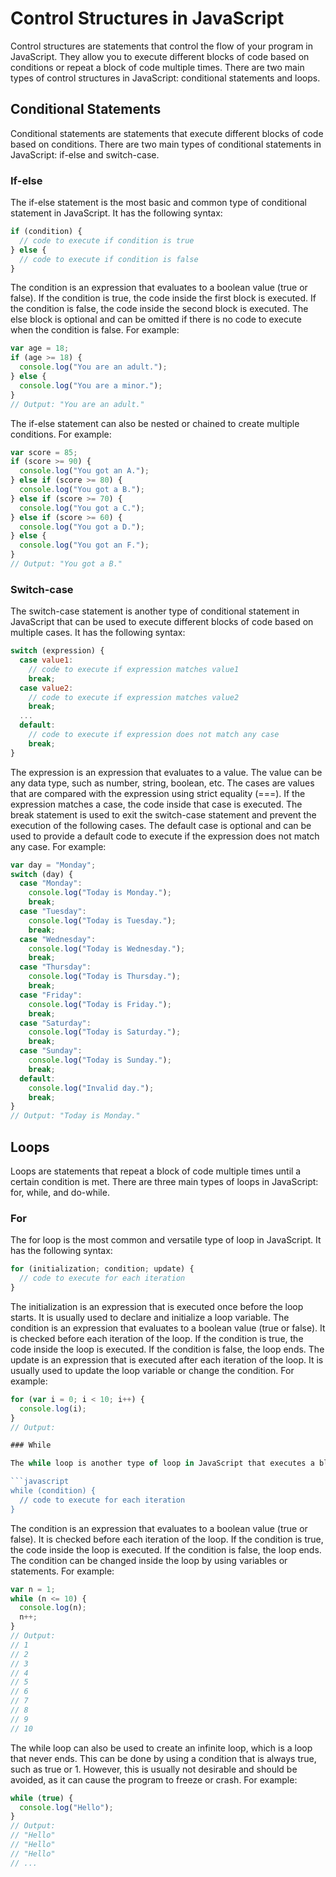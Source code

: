 # Control Structures in JavaScript

Control structures are statements that control the flow of your program in JavaScript. They allow you to execute different blocks of code based on conditions or repeat a block of code multiple times. There are two main types of control structures in JavaScript: conditional statements and loops.

## Conditional Statements

Conditional statements are statements that execute different blocks of code based on conditions. There are two main types of conditional statements in JavaScript: if-else and switch-case.

### If-else

The if-else statement is the most basic and common type of conditional statement in JavaScript. It has the following syntax:

```javascript
if (condition) {
  // code to execute if condition is true
} else {
  // code to execute if condition is false
}
```

The condition is an expression that evaluates to a boolean value (true or false). If the condition is true, the code inside the first block is executed. If the condition is false, the code inside the second block is executed. The else block is optional and can be omitted if there is no code to execute when the condition is false. For example:

```javascript
var age = 18;
if (age >= 18) {
  console.log("You are an adult.");
} else {
  console.log("You are a minor.");
}
// Output: "You are an adult."
```

The if-else statement can also be nested or chained to create multiple conditions. For example:

```javascript
var score = 85;
if (score >= 90) {
  console.log("You got an A.");
} else if (score >= 80) {
  console.log("You got a B.");
} else if (score >= 70) {
  console.log("You got a C.");
} else if (score >= 60) {
  console.log("You got a D.");
} else {
  console.log("You got an F.");
}
// Output: "You got a B."
```

### Switch-case

The switch-case statement is another type of conditional statement in JavaScript that can be used to execute different blocks of code based on multiple cases. It has the following syntax:

```javascript
switch (expression) {
  case value1:
    // code to execute if expression matches value1
    break;
  case value2:
    // code to execute if expression matches value2
    break;
  ...
  default:
    // code to execute if expression does not match any case
    break;
}
```

The expression is an expression that evaluates to a value. The value can be any data type, such as number, string, boolean, etc. The cases are values that are compared with the expression using strict equality (===). If the expression matches a case, the code inside that case is executed. The break statement is used to exit the switch-case statement and prevent the execution of the following cases. The default case is optional and can be used to provide a default code to execute if the expression does not match any case. For example:

```javascript
var day = "Monday";
switch (day) {
  case "Monday":
    console.log("Today is Monday.");
    break;
  case "Tuesday":
    console.log("Today is Tuesday.");
    break;
  case "Wednesday":
    console.log("Today is Wednesday.");
    break;
  case "Thursday":
    console.log("Today is Thursday.");
    break;
  case "Friday":
    console.log("Today is Friday.");
    break;
  case "Saturday":
    console.log("Today is Saturday.");
    break;
  case "Sunday":
    console.log("Today is Sunday.");
    break;
  default:
    console.log("Invalid day.");
    break;
}
// Output: "Today is Monday."
```

## Loops

Loops are statements that repeat a block of code multiple times until a certain condition is met. There are three main types of loops in JavaScript: for, while, and do-while.

### For

The for loop is the most common and versatile type of loop in JavaScript. It has the following syntax:

```javascript
for (initialization; condition; update) {
  // code to execute for each iteration
}
```

The initialization is an expression that is executed once before the loop starts. It is usually used to declare and initialize a loop variable. The condition is an expression that evaluates to a boolean value (true or false). It is checked before each iteration of the loop. If the condition is true, the code inside the loop is executed. If the condition is false, the loop ends. The update is an expression that is executed after each iteration of the loop. It is usually used to update the loop variable or change the condition. For example:

```javascript
for (var i = 0; i < 10; i++) {
  console.log(i);
}
// Output:

### While

The while loop is another type of loop in JavaScript that executes a block of code as long as a condition is true. It has the following syntax:

```javascript
while (condition) {
  // code to execute for each iteration
}
```

The condition is an expression that evaluates to a boolean value (true or false). It is checked before each iteration of the loop. If the condition is true, the code inside the loop is executed. If the condition is false, the loop ends. The condition can be changed inside the loop by using variables or statements. For example:

```javascript
var n = 1;
while (n <= 10) {
  console.log(n);
  n++;
}
// Output:
// 1
// 2
// 3
// 4
// 5
// 6
// 7
// 8
// 9
// 10
```

The while loop can also be used to create an infinite loop, which is a loop that never ends. This can be done by using a condition that is always true, such as true or 1. However, this is usually not desirable and should be avoided, as it can cause the program to freeze or crash. For example:

```javascript
while (true) {
  console.log("Hello");
}
// Output:
// "Hello"
// "Hello"
// "Hello"
// ...
```